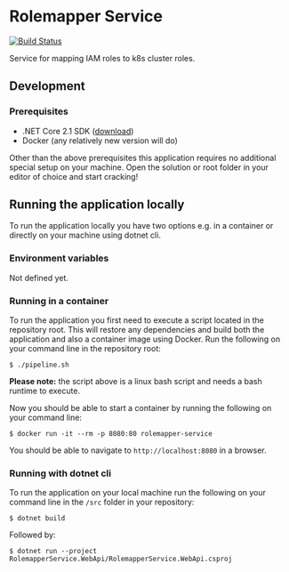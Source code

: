 # Rolemapper Service
[![Build Status](https://dfds.visualstudio.com/DevelopmentExcellence/_apis/build/status/rolemapperservice-ci)](https://dfds.visualstudio.com/DevelopmentExcellence/_build/latest?definitionId=967)

Service for mapping IAM roles to k8s cluster roles.

## Development

### Prerequisites
- .NET Core 2.1 SDK ([download](https://dotnet.microsoft.com/download/dotnet-core/2.1))
- Docker (any relatively new version will do)

Other than the above prerequisites this application requires no additional 
special setup on your machine. Open the solution or root folder in your 
editor of choice and start cracking!

## Running the application locally
To run the application locally you have two options e.g. in a container or directly 
on your machine using dotnet cli.

### Environment variables
Not defined yet.

### Running in a container
To run the application you first need to execute a script located in the repository 
root. This will restore any dependencies and build both the application and also a 
container image using Docker. Run the following on your command line in the repository 
root:

```shell
$ ./pipeline.sh
```

__Please note:__ the script above is a linux bash script and needs a bash runtime to execute.

Now you should be able to start a container by running the following on your command line:

```shell
$ docker run -it --rm -p 8080:80 rolemapper-service
```

You should be able to navigate to `http://localhost:8080` in a browser.

<!-- __Please note:__ The url above might return `404 - not found` - instead try an endpoint 
that the application serves e.g. `/swagger`. -->

### Running with dotnet cli
To run the application on your local machine run the following on your command line in 
the `/src` folder in your repository:

```shell
$ dotnet build
```

Followed by:

```shell
$ dotnet run --project RolemapperService.WebApi/RolemapperService.WebApi.csproj
```